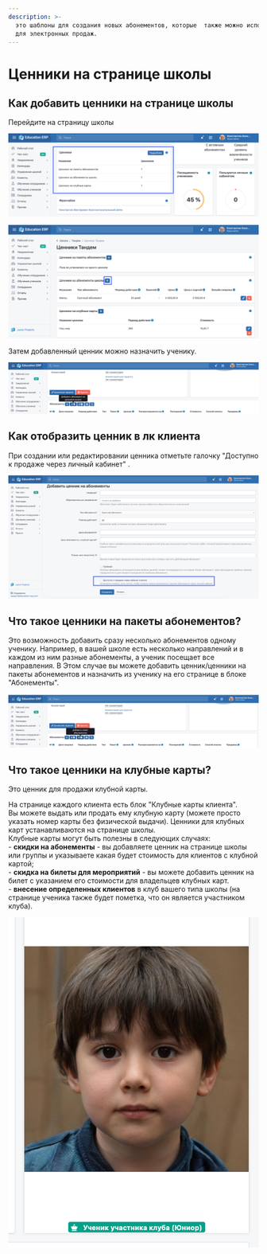 ```yaml
---
description: >-
  это шаблоны для создания новых абонементов, которые  также можно использовать
  для электронных продаж.
---
```


# Ценники на странице школы

## Как добавить ценники на странице школы

Перейдите на страницу школы&#x20;

![](<../../../../.gitbook/assets/image (6).png>)

![Добавьте ценник ](<../../../../.gitbook/assets/image (8).png>)

Затем добавленный ценник можно назначить ученику.&#x20;

![](<../../../../.gitbook/assets/image (11).png>)

## Как отобразить ценник в лк клиента

При создании или редактировании ценника отметьте галочку  "Доступно к продаже через личный кабинет" .

![](<../../../../.gitbook/assets/image (9).png>)



## Что такое ценники на пакеты абонементов?&#x20;

Это возможность добавить сразу несколько абонементов одному ученику. Например, в вашей школе есть несколько направлений и в каждом из ним разные абонементы, а ученик посещает все направления. В Этом случае вы можете добавить ценник/ценники на пакеты абонементов  и назначить из ученику на его странице в блоке "Абонементы".

![](<../../../../.gitbook/assets/image (10).png>)

####

## Что такое ценники на клубные карты?&#x20;

Это ценник для продажи клубной карты.

На странице каждого клиента есть блок "Клубные карты клиента".\
Вы можете выдать или продать ему клубную карту (можете просто указать номер карты без физической выдачи). Ценники для клубных карт устанавливаются на странице школы.\
Клубные карты могут быть полезны в следующих случаях:\
\- **скидки на абонементы** - вы добавляете ценник на странице школы или группы и указываете какая будет стоимость для клиентов с клубной картой;\
\- **скидка на билеты для мероприятий** - вы можете добавить ценник на билет с указанием его стоимости для владельцев клубных карт.\
\- **внесение определенных клиентов** в клуб вашего типа школы (на странице ученика также будет пометка, что он является участником клуба).

![](<../../../../.gitbook/assets/image (12).png>)
